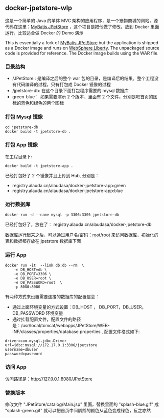 ## docker-jpetstore-wlp

这是一个简单的 Java 的单体 MVC 架构的应用程序，是一个宠物商城的网站，源代码在这里：[MyBatis JPetStore](https://github.com/mybatis/jpetstore-6) ，这个项目是把他做了修改，放到 Docker 里面运行，比较适合做 Docker 的 Demo 演示

This is essentially a fork of [MyBatis JPetStore](https://github.com/mybatis/jpetstore-6) but the application is shipped as a Docker image and runs on [WebSphere Liberty](https://hub.docker.com/_/websphere-liberty/). The unpackaged source code is provided for reference. The Docker image builds using the WAR file.

### 目录结构

* /JPetStore : 是编译之后的整个 war 包的目录，是编译后的结果，整个工程没有代码编译的过程，只有打包成 Docker 镜像的过程
* /jpetstore-db: 在这个目录下面打包程序需要的 mysql 数据库
* green-blue： 如果需要演示 2 个版本，里面有 2 个文件，分别是吧首页的图标的蓝色和绿色的两个图标

### 打包 Mysql 镜像

```
cd jpetstore-db
docker build -t jpetstore-db .
```

### 打包 App 镜像

在工程目录下:
```
docker build -t jpetstore-app .
```

已经打包好了 2 个镜像并且上传到 Hub, 分别是：
*  registry.alauda.cn/alaudasa/docker-jpetstore-app:green
*   registry.alauda.cn/alaudasa/docker-jpetstore-app:blue

### 运行数据库

```
docker run -d --name mysql -p 3306:3306 jpetstore-db
```

已经打包好了，放在了： registry.alauda.cn/alaudasa/docker-jpetstore-db


数据库运行起来之后，可以通过用户名/密码：root/root 来访问数据库，初始化的表和数据都存放在 jpetstore 数据库下面

### 运行 App
```
docker run -it  --link db:db --rm  \
    -e DB_HOST=db \
    -e DB_PORT=3306 \
    -e DB_USER=root \
    -e DB_PASSWORD=root  \
    -p 8080:8080
```

有两种方式来设置需要连接的数据库的配置信息：
* 通过上面环境变量的方式设置：DB_HOST ， DB_PORT，DB_USER，DB_PASSWORD 环境变量
* 通过挂载配置文件，配置文件的路径是：/usr/local/tomcat/webapps/JPetStore/WEB-INF/classes/properties/database.properties , 配置文件格式如下:

```
driver=com.mysql.jdbc.Driver
url=jdbc:mysql://172.17.0.1:3306/jpetstore
username=dbuser
password=password
```

### 访问 App

访问路径是：http://127.0.0.1:8080/JPetStore

### 替换版本
修改文件 "JPetStore/catalog/Main.jsp" 里面，替换里面的 "splash-blue.gif" 成 "splash-green.gif" 就可以把首页中间鹦鹉的颜色从蓝色变成绿色，反之亦然

